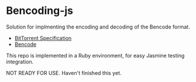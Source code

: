 # Bencoding-js

Solution for implmenting the encoding and decoding of the Bencode
format.

* [BitTorrent Specification](http://wiki.theory.org/BitTorrentSpecification)
* [Bencode](http://en.wikipedia.org/wiki/Bencode)

This repo is implemented in a Ruby environment, for easy Jasmine testing
integration.

NOT READY FOR USE. Haven't finished this yet.
